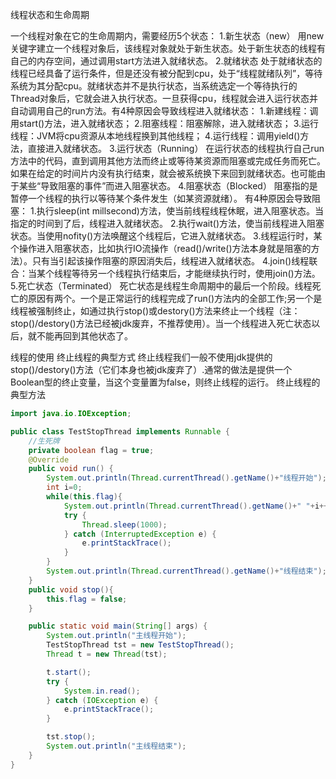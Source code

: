 线程状态和生命周期

一个线程对象在它的生命周期内，需要经历5个状态：
1.新生状态（new）
	用new关键字建立一个线程对象后，该线程对象就处于新生状态。处于新生状态的线程有自己的内存空间，通过调用start方法进入就绪状态。
2.就绪状态
	处于就绪状态的线程已经具备了运行条件，但是还没有被分配到cpu，处于“线程就绪队列”，等待系统为其分配cpu。就绪状态并不是执行状态，当系统选定一个等待执行的Thread对象后，它就会进入执行状态。一旦获得cpu，线程就会进入运行状态并自动调用自己的run方法。有4种原因会导致线程进入就绪状态：
	1.新建线程：调用start()方法，进入就绪状态；
	2.阻塞线程：阻塞解除，进入就绪状态；
	3.运行线程：JVM将cpu资源从本地线程换到其他线程；
	4.运行线程：调用yield()方法，直接进入就绪状态。
3.运行状态（Running）
	在运行状态的线程执行自己run方法中的代码，直到调用其他方法而终止或等待某资源而阻塞或完成任务而死亡。如果在给定的时间片内没有执行结束，就会被系统换下来回到就绪状态。也可能由于某些“导致阻塞的事件”而进入阻塞状态。
4.阻塞状态（Blocked）
	阻塞指的是暂停一个线程的执行以等待某个条件发生（如某资源就绪）。
	有4种原因会导致阻塞：
	1.执行sleep(int millsecond)方法，使当前线程线程休眠，进入阻塞状态。当指定的时间到了后，线程进入就绪状态。
	2.执行wait()方法，使当前线程进入阻塞状态。当使用nofity()方法唤醒这个线程后，它进入就绪状态。
	3.线程运行时，某个操作进入阻塞状态，比如执行IO流操作（read()/write()方法本身就是阻塞的方法）。只有当引起该操作阻塞的原因消失后，线程进入就绪状态。
	4.join()线程联合：当某个线程等待另一个线程执行结束后，才能继续执行时，使用join()方法。
5.死亡状态（Terminated）
	死亡状态是线程生命周期中的最后一个阶段。线程死亡的原因有两个。一个是正常运行的线程完成了run()方法内的全部工作;另一个是线程被强制终止，如通过执行stop()或destory()方法来终止一个线程（注：stop()/destory()方法已经被jdk废弃，不推荐使用）。当一个线程进入死亡状态以后，就不能再回到其他状态了。

线程的使用
终止线程的典型方式
	终止线程我们一般不使用jdk提供的stop()/destory()方法（它们本身也被jdk废弃了）.通常的做法是提供一个Boolean型的终止变量，当这个变量置为false，则终止线程的运行。
终止线程的典型方法
```java
import java.io.IOException;

public class TestStopThread implements Runnable {
    //生死牌
    private boolean flag = true;
    @Override
    public void run() {
        System.out.println(Thread.currentThread().getName()+"线程开始");
        int i=0;
        while(this.flag){
            System.out.println(Thread.currentThread().getName()+" "+i++);
            try {
                Thread.sleep(1000);
            } catch (InterruptedException e) {
                e.printStackTrace();
            }
        }
        System.out.println(Thread.currentThread().getName()+"线程结束");
    }
    public void stop(){
        this.flag = false;
    }

    public static void main(String[] args) {
        System.out.println("主线程开始");
        TestStopThread tst = new TestStopThread();
        Thread t = new Thread(tst);

        t.start();
        try {
            System.in.read();
        } catch (IOException e) {
            e.printStackTrace();
        }

        tst.stop();
        System.out.println("主线程结束");
    }
}

```